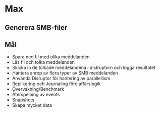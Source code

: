 # Max

## Generera SMB-filer
 

## Mål

* Spara ned fil med olika meddelanden
* Läs fil och tolka meddelanden
* Skicka in de tolkade meddelandena i distruptorn och logga resultatet
* Hantera anrop av flera typer av SMB meddelanden
* Använda Disruptor för hantering av parallellism 
* Replikering och Journaling före affärslogik
* Övervakning/Benchmark
* Återspelning av events
* Snapshots
* Skapa mycket data